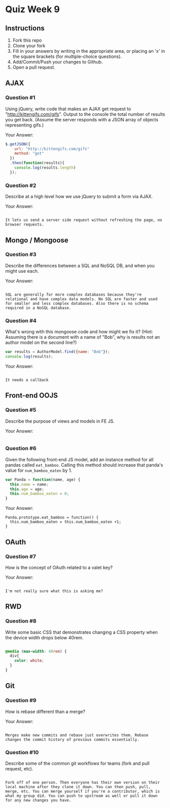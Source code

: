 # Quiz Week 9

## Instructions

1. Fork this repo
2. Clone your fork
3. Fill in your answers by writing in the appropriate area, or placing an 'x' in
the square brackets (for multiple-choice questions).
4. Add/Commit/Push your changes to Github.
5. Open a pull request.

## AJAX

### Question #1

Using jQuery, write code that makes an AJAX get request to "http://kittengifs.com/gifs". Output to the console the total number of results you get back. (Assume the server responds with a JSON array of objects representing gifs.)

Your Answer:
```js
$.getJSON({
    url: "http://kittengifs.com/gifs"
    method: "get"
  })
  .then(function(results){
    console.log(results.length)
  });

```

### Question #2

Describe at a high level how we use jQuery to submit a form via AJAX.

Your Answer:
```text

It lets us send a server side request without refreshing the page, no browser requests.

```


## Mongo / Mongoose

### Question #3

Describe the differences between a SQL and NoSQL DB, and when you might use each.

Your Answer:
```text

SQL are generally for more complex databases because they're relational and have complex data models. No SQL are faster and used for smaller and less complex databases. Also there is no schema required in a NoSQL database.

```


### Question #4

What's wrong with this mongoose code and how might we fix it?
(Hint: Assuming there is a document with a name of "Bob", why is results not an author model on the second line?)

```js
var results = AuthorModel.find({name: "Bob"});
console.log(results);
```

Your Answer:
```text

It needs a callback
```

## Front-end OOJS

### Question #5

Describe the purpose of views and models in FE JS.

Your Answer:
```text

```

### Question #6

Given the following front-end JS model, add an instance method for all pandas called `eat_bamboo`. Calling this method should increase that panda's value for `num_bamboo_eaten` by 1.

```js
var Panda = function(name, age) {
  this.name = name;
  this.age = age;
  this.num_bamboo_eaten = 0;
}
```

Your Answer:
```text
Panda.prototype.eat_bamboo = function() {
  this.num_bamboo_eaten = this.num_bamboo_eaten +1;
}

```


## OAuth

### Question #7

How is the concept of OAuth related to a valet key?

Your Answer:
```text

I'm not really sure what this is asking me?

```


## RWD

### Question #8

Write some basic CSS that demonstrates changing a CSS property when the device width drops below 40rem.

```css

@media (max-width: 40rem) {
  div{
    color: white;
  }
}

```

## Git

### Question #9

How is rebase different than a merge?

Your Answer:
```text

Merges make new commits and rebase just overwrites them. Rebase changes the commit history of previous commits essentially.

```

### Question #10

Describe some of the common git workflows for teams (fork and pull request, etc).

```text

Fork off of one person. Then everyone has their own version on their local machine after they clone it down. You can then push, pull, merge, etc. You can merge yourself if you're a contributor, which is what my group did. You can push to upstream as well or pull it down for any new changes you have.

```
